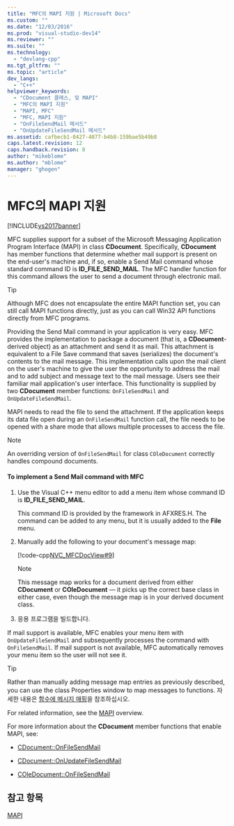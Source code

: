 ```yaml
---
title: "MFC의 MAPI 지원 | Microsoft Docs"
ms.custom: ""
ms.date: "12/03/2016"
ms.prod: "visual-studio-dev14"
ms.reviewer: ""
ms.suite: ""
ms.technology: 
  - "devlang-cpp"
ms.tgt_pltfrm: ""
ms.topic: "article"
dev_langs: 
  - "C++"
helpviewer_keywords: 
  - "CDocument 클래스, 및 MAPI"
  - "MFC의 MAPI 지원"
  - "MAPI, MFC"
  - "MFC, MAPI 지원"
  - "OnFileSendMail 메서드"
  - "OnUpdateFileSendMail 메서드"
ms.assetid: cafbecb1-0427-4077-b4b8-159bae5b49b8
caps.latest.revision: 12
caps.handback.revision: 8
author: "mikeblome"
ms.author: "mblome"
manager: "ghogen"
---
```

# MFC의 MAPI 지원
[!INCLUDE[vs2017banner](../assembler/inline/includes/vs2017banner.md)]

MFC supplies support for a subset of the Microsoft Messaging Application Program Interface \(MAPI\) in class **CDocument**.  Specifically, **CDocument** has member functions that determine whether mail support is present on the end\-user's machine and, if so, enable a Send Mail command whose standard command ID is **ID\_FILE\_SEND\_MAIL**.  The MFC handler function for this command allows the user to send a document through electronic mail.  
  
> [!TIP]
>  Although MFC does not encapsulate the entire MAPI function set, you can still call MAPI functions directly, just as you can call Win32 API functions directly from MFC programs.  
  
 Providing the Send Mail command in your application is very easy.  MFC provides the implementation to package a document \(that is, a **CDocument**\-derived object\) as an attachment and send it as mail.  This attachment is equivalent to a File Save command that saves \(serializes\) the document's contents to the mail message.  This implementation calls upon the mail client on the user's machine to give the user the opportunity to address the mail and to add subject and message text to the mail message.  Users see their familiar mail application's user interface.  This functionality is supplied by two **CDocument** member functions: `OnFileSendMail` and `OnUpdateFileSendMail`.  
  
 MAPI needs to read the file to send the attachment.  If the application keeps its data file open during an `OnFileSendMail` function call, the file needs to be opened with a share mode that allows multiple processes to access the file.  
  
> [!NOTE]
>  An overriding version of `OnFileSendMail` for class `COleDocument` correctly handles compound documents.  
  
#### To implement a Send Mail command with MFC  
  
1.  Use the Visual C\+\+ menu editor to add a menu item whose command ID is **ID\_FILE\_SEND\_MAIL**.  
  
     This command ID is provided by the framework in AFXRES.H.  The command can be added to any menu, but it is usually added to the **File** menu.  
  
2.  Manually add the following to your document's message map:  
  
     [!code-cpp[NVC_MFCDocView#9](../mfc/codesnippet/CPP/mapi-support-in-mfc_1.cpp)]  
  
    > [!NOTE]
    >  This message map works for a document derived from either **CDocument** or **COleDocument** — it picks up the correct base class in either case, even though the message map is in your derived document class.  
  
3.  응용 프로그램을 빌드합니다.  
  
 If mail support is available, MFC enables your menu item with `OnUpdateFileSendMail` and subsequently processes the command with `OnFileSendMail`.  If mail support is not available, MFC automatically removes your menu item so the user will not see it.  
  
> [!TIP]
>  Rather than manually adding message map entries as previously described, you can use the class Properties window to map messages to functions.  자세한 내용은 [함수에 메시지 매핑](../mfc/reference/mapping-messages-to-functions.md)을 참조하십시오.  
  
 For related information, see the [MAPI](../mfc/mapi.md) overview.  
  
 For more information about the **CDocument** member functions that enable MAPI, see:  
  
-   [CDocument::OnFileSendMail](../Topic/CDocument::OnFileSendMail.md)  
  
-   [CDocument::OnUpdateFileSendMail](../Topic/CDocument::OnUpdateFileSendMail.md)  
  
-   [COleDocument::OnFileSendMail](../Topic/COleDocument::OnFileSendMail.md)  
  
## 참고 항목  
 [MAPI](../mfc/mapi.md)